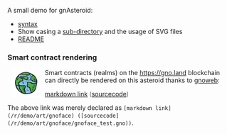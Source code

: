 <!-- img src="svg/colored-outlined/asteroid-2.svg" align="" hspace="10" width="135" /-->

A small demo for gnAsteroid:

* [syntax](syntax.md)
* Show casing a [sub-directory](subdir/) and the usage of SVG files
* [README](README.md)

### Smart contract rendering

<img src="svg/colored-outlined/earth.svg" align="left" hspace="10" width="64" /> Smart contracts (realms) on the https://gno.land blockchain can directly be rendered on this asteroid thanks to [gnoweb](https://github.com/gnolang/gno/gno.land/cmd/gnoweb):

> [markdown link](/r/demo/art/gnoface) ([sourcecode](/r/demo/art/gnoface/gnoface_test.gno))

The above link was merely declared as `[markdown link](/r/demo/art/gnoface) ([sourcecode](/r/demo/art/gnoface/gnoface_test.gno))`.

